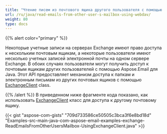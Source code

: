 ```yaml
---
title: "Чтение писем из почтового ящика другого пользователя с помощью WebDAV"
url: /ru/java/read-emails-from-other-user-s-mailbox-using-webdav/
weight: 80
type: docs
---
```


{{% alert color="primary" %}}

Некоторые учетные записи на серверах Exchange имеют право доступа к нескольким почтовым ящикам, а некоторые пользователи имеют несколько учетных записей электронной почты на одном сервере Exchange. В обоих случаях пользователи могут получить доступ к почтовым ящикам других пользователей с помощью Aspose.Email для Java. Этот API предоставляет механизм доступа к папкам и электронным письмам из других почтовых ящиков с помощью [ExchangeClient](https://apireference.aspose.com/email/java/com.aspose.email/exchangeclient) class.

{{% /alert %}}
В приведенном ниже фрагменте кода показано, как использовать [ExchangeClient](https://apireference.aspose.com/email/java/com.aspose.email/exchangeclient) класс для доступа к другому почтовому ящику.

{{< gist "aspose-com-gists" "709d733586ce50505c3bca3f6e8bd18d" "Examples-src-main-java-com-aspose-email-examples-exchange-ReadEmailsFromOtherUsersMailbox-UsingExchangeClient.java" >}}
